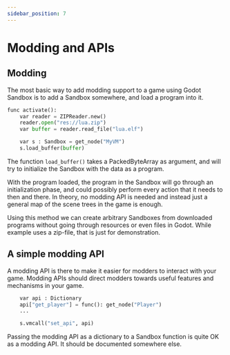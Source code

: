 ```yaml
---
sidebar_position: 7
---
```


# Modding and APIs

## Modding

The most basic way to add modding support to a game using Godot Sandbox is to add a Sandbox somewhere, and load a program into it.

```py
func activate():
    var reader = ZIPReader.new()
    reader.open("res://lua.zip")
    var buffer = reader.read_file("lua.elf")

    var s : Sandbox = get_node("MyVM")
    s.load_buffer(buffer)
```

The function `load_buffer()` takes a PackedByteArray as argument, and will try to initialize the Sandbox with the data as a program.

With the program loaded, the program in the Sandbox will go through an initialization phase, and could possibly perform every action that it needs to then and there. In theory, no modding API is needed and instead just a general map of the scene trees in the game is enough.

Using this method we can create arbitrary Sandboxes from downloaded programs without going through resources or even files in Godot. While example uses a zip-file, that is just for demonstration.


## A simple modding API

A modding API is there to make it easier for modders to interact with your game. Modding APIs should direct modders towards useful features and mechanisms in your game.

```py
	var api : Dictionary
	api["get_player"] = func(): get_node("Player")
	...

	s.vmcall("set_api", api)
```

Passing the modding API as a dictionary to a Sandbox function is quite OK as a modding API. It should be documented somewhere else.
